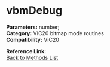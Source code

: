 # vbmDebug

**Parameters:** number;  
**Category:** VIC20 bitmap mode routines  
**Compatibility:** VIC20  

**Reference Link:**  
[Back to Methods List](../../SUMMARY.md)
